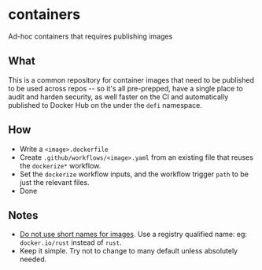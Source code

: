 # containers
Ad-hoc containers that requires publishing images

## What

This is a common repository for container images that need to be published to be used across repos -- so it's all pre-prepped, have a single place to audit and harden security, as well faster on the CI and automatically published to Docker Hub on the
under the `defi` namespace.

## How

- Write a `<image>.dockerfile`
- Create `.github/workflows/<image>.yaml` from an existing file that reuses the `dockerize*` workflow.
- Set the `dockerize` workflow inputs, and the workflow trigger `path` to be just the relevant files.
- Done

## Notes

- [Do not use short names for images](https://www.redhat.com/sysadmin/container-image-short-names). Use a registry qualified name: eg: `docker.io/rust` instead of `rust`.
- Keep it simple. Try not to change to many default unless absolutely needed.
